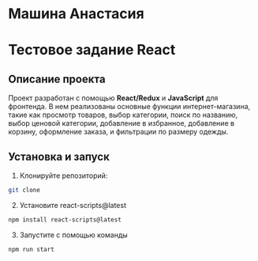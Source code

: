 # Машина Анастасия
# Тестовое задание React

## Описание проекта
Проект разработан с помощью **React/Redux** и **JavaScript** для фронтенда. В нем реализованы основные функции интернет-магазина, такие как просмотр товаров, выбор категории, поиск по названию, выбор ценовой категории, добавление в избранное, добавление в корзину, оформление заказа, и фильтрации по размеру одежды.

## Установка и запуск 
1. Клонируйте репозиторий:
```bash
git clone 
```

2. Установите react-scripts@latest
```bash
npm install react-scripts@latest
```
3. Запустите с помощью команды 
```bash
npm run start

